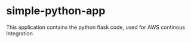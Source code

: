# simple-python-app
This application contains the python flask code, used for AWS continous Integration
